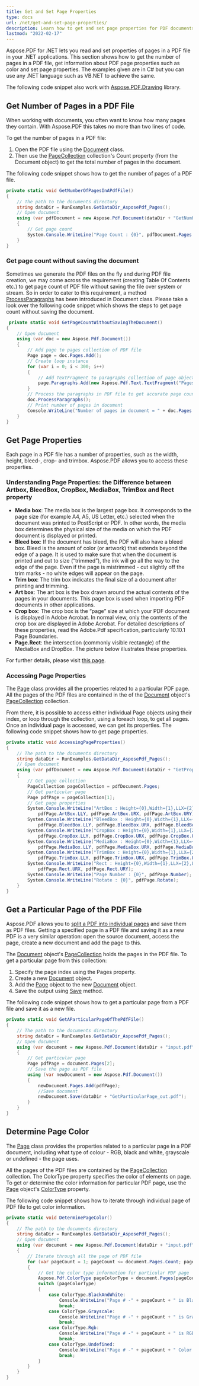 ```yaml
---
title: Get and Set Page Properties
type: docs
url: /net/get-and-set-page-properties/
description: Learn how to get and set page properties for PDF documents using Aspose.PDF for .NET, allowing for customized document formatting.
lastmod: "2022-02-17"
---
```

<script type="application/ld+json">
{
    "@context": "https://schema.org",
    "@type": "TechArticle",
    "headline": "Get and Set Page Properties",
    "alternativeHeadline": "Manage PDF Page Properties with Ease",
    "abstract": "The Get and Set Page Properties feature in Aspose.PDF for .NET empowers developers to effortlessly access and manipulate PDF page attributes. This functionality allows users to retrieve critical information, such as page counts and specific properties like color types, media boxes, and trim boxes, all with just a few lines of code. Enhance your PDF document management capabilities today by leveraging this robust feature for efficient PDF manipulation in .NET applications",
    "author": {
        "@type": "Person",
        "name": "Anastasiia Holub",
        "givenName": "Anastasiia",
        "familyName": "Holub",
        "url": "https://www.linkedin.com/in/anastasiia-holub-750430225/"
    },
    "genre": "pdf document generation",
    "wordcount": "1117",
    "proficiencyLevel": "Beginner",
    "publisher": {
        "@type": "Organization",
        "name": "Aspose.PDF for .NET",
        "url": "https://products.aspose.com/pdf",
        "logo": "https://www.aspose.cloud/templates/aspose/img/products/pdf/aspose_pdf-for-net.svg",
        "alternateName": "Aspose",
        "sameAs": [
            "https://facebook.com/aspose.pdf/",
            "https://twitter.com/asposepdf",
            "https://www.youtube.com/channel/UCmV9sEg_QWYPi6BJJs7ELOg/featured",
            "https://www.linkedin.com/company/aspose",
            "https://stackoverflow.com/questions/tagged/aspose",
            "https://aspose.quora.com/",
            "https://aspose.github.io/"
        ],
        "contactPoint": [
            {
                "@type": "ContactPoint",
                "telephone": "+1 903 306 1676",
                "contactType": "sales",
                "areaServed": "US",
                "availableLanguage": "en"
            },
            {
                "@type": "ContactPoint",
                "telephone": "+44 141 628 8900",
                "contactType": "sales",
                "areaServed": "GB",
                "availableLanguage": "en"
            },
            {
                "@type": "ContactPoint",
                "telephone": "+61 2 8006 6987",
                "contactType": "sales",
                "areaServed": "AU",
                "availableLanguage": "en"
            }
        ]
    },
    "url": "/net/get-and-set-page-properties/",
    "mainEntityOfPage": {
        "@type": "WebPage",
        "@id": "/net/get-and-set-page-properties/"
    },
    "dateModified": "2024-11-25",
    "description": "Aspose.PDF can perform not only simple and easy tasks but also cope with more complex goals. Check the next section for advanced users and developers."
}
</script>

Aspose.PDF for .NET lets you read and set properties of pages in a PDF file in your .NET applications. This section shows how to get the number of pages in a PDF file, get information about PDF page properties such as color and set page properties. The examples given are in C# but you can use any .NET language such as VB.NET to achieve the same.

The following code snippet also work with [Aspose.PDF.Drawing](/pdf/net/drawing/) library.

## Get Number of Pages in a PDF File

When working with documents, you often want to know how many pages they contain. With Aspose.PDF this takes no more than two lines of code.

To get the number of pages in a PDF file:

1. Open the PDF file using the [Document](https://reference.aspose.com/pdf/net/aspose.pdf/document) class.
1. Then use the [PageCollection](https://reference.aspose.com/pdf/net/aspose.pdf/pagecollection) collection's Count property (from the Document object) to get the total number of pages in the document.

The following code snippet shows how to get the number of pages of a PDF file.

```csharp
private static void GetNumberOfPagesInAPdfFile()
{
    // The path to the documents directory
    string dataDir = RunExamples.GetDataDir_AsposePdf_Pages();
    // Open document
    using (var pdfDocument = new Aspose.Pdf.Document(dataDir + "GetNumberofPages.pdf"))
    {
        // Get page count
        System.Console.WriteLine("Page Count : {0}", pdfDocument.Pages.Count);
    }
}
```

### Get page count without saving the document

Sometimes we generate the PDF files on the fly and during PDF file creation, we may come across the requirement (creating Table Of Contents etc.) to get page count of PDF file without saving the file over system or stream. So in order to cater to this requirement, a method [ProcessParagraphs](https://reference.aspose.com/pdf/net/aspose.pdf/document/methods/processparagraphs) has been introduced in Document class. Please take a look over the following code snippet which shows the steps to get page count without saving the document.

```csharp
 private static void GetPageCountWithoutSavingTheDocument()
{
    // Open document
    using (var doc = new Aspose.Pdf.Document())
    {
        // Add page to pages collection of PDF file
        Page page = doc.Pages.Add();
        // Create loop instance
        for (var i = 0; i < 300; i++)
        {
            // Add TextFragment to paragraphs collection of page object
            page.Paragraphs.Add(new Aspose.Pdf.Text.TextFragment("Pages count test"));
        }
        // Process the paragraphs in PDF file to get accurate page count
        doc.ProcessParagraphs();
        // Print number of pages in document
        Console.WriteLine("Number of pages in document = " + doc.Pages.Count);
    }
}
```

## Get Page Properties

Each page in a PDF file has a number of properties, such as the width, height, bleed-, crop- and trimbox. Aspose.PDF allows you to access these properties.

### **Understanding Page Properties: the Difference between Artbox, BleedBox, CropBox, MediaBox, TrimBox and Rect property**

- **Media box**: The media box is the largest page box. It corresponds to the page size (for example A4, A5, US Letter, etc.) selected when the document was printed to PostScript or PDF. In other words, the media box determines the physical size of the media on which the PDF document is displayed or printed.
- **Bleed box**: If the document has bleed, the PDF will also have a bleed box. Bleed is the amount of color (or artwork) that extends beyond the edge of a page. It is used to make sure that when the document is printed and cut to size (“trimmed”), the ink will go all the way to the edge of the page. Even if the page is mistrimmed - cut slightly off the trim marks - no white edges will appear on the page.
- **Trim box**: The trim box indicates the final size of a document after printing and trimming.
- **Art box**: The art box is the box drawn around the actual contents of the pages in your documents. This page box is used when importing PDF documents in other applications.
- **Crop box**: The crop box is the “page” size at which your PDF document is displayed in Adobe Acrobat. In normal view, only the contents of the crop box are displayed in Adobe Acrobat.
  For detailed descriptions of these properties, read the Adobe.Pdf specification, particularly 10.10.1 Page Boundaries.
- **Page.Rect**: the intersection (commonly visible rectangle) of the MediaBox and DropBox. The picture below illustrates these properties.

For further details, please visit [this page](http://www.enfocus.com/manuals/ReferenceGuide/PP/10/enUS/en-us/concept/c_aa1095731.html).

### **Accessing Page Properties**

The [Page](https://reference.aspose.com/pdf/net/aspose.pdf/page) class provides all the properties related to a particular PDF page. All the pages of the PDF files are contained in the of the [Document](https://reference.aspose.com/pdf/net/aspose.pdf/document) object's [PageCollection](https://reference.aspose.com/pdf/net/aspose.pdf/pagecollection) collection.

From there, it is possible to access either individual Page objects using their index, or loop through the collection, using a foreach loop, to get all pages. Once an individual page is accessed, we can get its properties. The following code snippet shows how to get page properties.

```csharp
private static void AccessingPageProperties()
{
    // The path to the documents directory
    string dataDir = RunExamples.GetDataDir_AsposePdf_Pages();
    // Open document
    using (var pdfDocument = new Aspose.Pdf.Document(dataDir + "GetProperties.pdf"))
    {
        // Get page collection
        PageCollection pageCollection = pdfDocument.Pages;
        // Get particular page
        Page pdfPage = pageCollection[1];
        // Get page properties
        System.Console.WriteLine("ArtBox : Height={0},Width={1},LLX={2},LLY={3},URX={4},URY={5}", pdfPage.ArtBox.Height, pdfPage.ArtBox.Width, pdfPage.ArtBox.LLX,
            pdfPage.ArtBox.LLY, pdfPage.ArtBox.URX, pdfPage.ArtBox.URY);
        System.Console.WriteLine("BleedBox : Height={0},Width={1},LLX={2},LLY={3},URX={4},URY={5}", pdfPage.BleedBox.Height, pdfPage.BleedBox.Width, pdfPage.BleedBox.LLX,
            pdfPage.BleedBox.LLY, pdfPage.BleedBox.URX, pdfPage.BleedBox.URY);
        System.Console.WriteLine("CropBox : Height={0},Width={1},LLX={2},LLY={3},URX={4},URY={5}", pdfPage.CropBox.Height, pdfPage.CropBox.Width, pdfPage.CropBox.LLX,
            pdfPage.CropBox.LLY, pdfPage.CropBox.URX, pdfPage.CropBox.URY);
        System.Console.WriteLine("MediaBox : Height={0},Width={1},LLX={2},LLY={3},URX={4},URY={5}", pdfPage.MediaBox.Height, pdfPage.MediaBox.Width, pdfPage.MediaBox.LLX,
            pdfPage.MediaBox.LLY, pdfPage.MediaBox.URX, pdfPage.MediaBox.URY);
        System.Console.WriteLine("TrimBox : Height={0},Width={1},LLX={2},LLY={3},URX={4},URY={5}", pdfPage.TrimBox.Height, pdfPage.TrimBox.Width, pdfPage.TrimBox.LLX,
            pdfPage.TrimBox.LLY, pdfPage.TrimBox.URX, pdfPage.TrimBox.URY);
        System.Console.WriteLine("Rect : Height={0},Width={1},LLX={2},LLY={3},URX={4},URY={5}", pdfPage.Rect.Height, pdfPage.Rect.Width, pdfPage.Rect.LLX, pdfPage.Rect.LLY,
            pdfPage.Rect.URX, pdfPage.Rect.URY);
        System.Console.WriteLine("Page Number : {0}", pdfPage.Number);
        System.Console.WriteLine("Rotate : {0}", pdfPage.Rotate);
    }
}
```

## Get a Particular Page of the PDF File

Aspose.PDF allows you to [split a PDF into individual pages](/pdf/net/split-pdf-document/) and save them as PDF files. Getting a specified page in a PDF file and saving it as a new PDF is a very similar operation: open the source document, access the page, create a new document and add the page to this.

The [Document](https://reference.aspose.com/pdf/net/aspose.pdf/document) object's [PageCollection](https://reference.aspose.com/pdf/net/aspose.pdf/pagecollection) holds the pages in the PDF file. To get a particular page from this collection:

1. Specify the page index using the Pages property.
1. Create a new [Document](https://reference.aspose.com/pdf/net/aspose.pdf/document) object.
1. Add the [Page](https://reference.aspose.com/pdf/net/aspose.pdf/page) object to the new [Document](https://reference.aspose.com/pdf/net/aspose.pdf/document) object.
1. Save the output using [Save](https://reference.aspose.com/pdf/net/aspose.pdf.document/save/methods/4) method.

The following code snippet shows how to get a particular page from a PDF file and save it as a new file.

```csharp
private static void GetAParticularPageOfThePdfFile()
{
    // The path to the documents directory
    string dataDir = RunExamples.GetDataDir_AsposePdf_Pages();
    // Open document
    using (var document = new Aspose.Pdf.Document(dataDir + "input.pdf"))
    {
        // Get particular page
        Page pdfPage = document.Pages[2];
        // Save the page as PDF file
        using (var newDocument = new Aspose.Pdf.Document())
        {
            newDocument.Pages.Add(pdfPage);
            //Save document
            newDocument.Save(dataDir + "GetParticularPage_out.pdf");
        }
    }
}
```

## Determine Page Color

The [Page](https://reference.aspose.com/pdf/net/aspose.pdf/page) class provides the properties related to a particular page in a PDF document, including what type of colour - RGB, black and white, grayscale or undefined - the page uses.

All the pages of the PDF files are contained by the [PageCollection](https://reference.aspose.com/pdf/net/aspose.pdf/pagecollection) collection. The ColorType property specifies the color of elements on page. To get or determine the color information for particular PDF page, use the [Page](https://reference.aspose.com/pdf/net/aspose.pdf/page) object's [ColorType](https://reference.aspose.com/pdf/net/aspose.pdf/page/properties/colortype) property.

The following code snippet shows how to iterate through individual page of PDF file to get color information.

```csharp
private static void DeterminePageColor()
{
    // The path to the documents directory
    string dataDir = RunExamples.GetDataDir_AsposePdf_Pages();
    // Open document
    using (var document = new Aspose.Pdf.Document(dataDir + "input.pdf"))
    {
        // Iterate through all the page of PDF file
        for (var pageCount = 1; pageCount <= document.Pages.Count; pageCount++)
        {
            // Get the color type information for particular PDF page
            Aspose.Pdf.ColorType pageColorType = document.Pages[pageCount].ColorType;
            switch (pageColorType)
            {
                case ColorType.BlackAndWhite:
                    Console.WriteLine("Page # -" + pageCount + " is Black and white..");
                    break;
                case ColorType.Grayscale:
                    Console.WriteLine("Page # -" + pageCount + " is Gray Scale...");
                    break;
                case ColorType.Rgb:
                    Console.WriteLine("Page # -" + pageCount + " is RGB..", pageCount);
                    break;
                case ColorType.Undefined:
                    Console.WriteLine("Page # -" + pageCount + " Color is undefined..");
                    break;
            }
        }
    }
}
```

<script type="application/ld+json">
{
    "@context": "http://schema.org",
    "@type": "SoftwareApplication",
    "name": "Aspose.PDF for .NET Library",
    "image": "https://www.aspose.cloud/templates/aspose/img/products/pdf/aspose_pdf-for-net.svg",
    "url": "https://www.aspose.com/",
    "publisher": {
        "@type": "Organization",
        "name": "Aspose.PDF",
        "url": "https://products.aspose.com/pdf",
        "logo": "https://www.aspose.cloud/templates/aspose/img/products/pdf/aspose_pdf-for-net.svg",
        "alternateName": "Aspose",
        "sameAs": [
            "https://facebook.com/aspose.pdf/",
            "https://twitter.com/asposepdf",
            "https://www.youtube.com/channel/UCmV9sEg_QWYPi6BJJs7ELOg/featured",
            "https://www.linkedin.com/company/aspose",
            "https://stackoverflow.com/questions/tagged/aspose",
            "https://aspose.quora.com/",
            "https://aspose.github.io/"
        ],
        "contactPoint": [
            {
                "@type": "ContactPoint",
                "telephone": "+1 903 306 1676",
                "contactType": "sales",
                "areaServed": "US",
                "availableLanguage": "en"
            },
            {
                "@type": "ContactPoint",
                "telephone": "+44 141 628 8900",
                "contactType": "sales",
                "areaServed": "GB",
                "availableLanguage": "en"
            },
            {
                "@type": "ContactPoint",
                "telephone": "+61 2 8006 6987",
                "contactType": "sales",
                "areaServed": "AU",
                "availableLanguage": "en"
            }
        ]
    },
    "offers": {
        "@type": "Offer",
        "price": "1199",
        "priceCurrency": "USD"
    },
    "applicationCategory": "PDF Manipulation Library for .NET",
    "downloadUrl": "https://www.nuget.org/packages/Aspose.PDF/",
    "operatingSystem": "Windows, MacOS, Linux",
    "screenshot": "https://docs.aspose.com/pdf/net/create-pdf-document/screenshot.png",
    "softwareVersion": "2022.1",
    "aggregateRating": {
        "@type": "AggregateRating",
        "ratingValue": "5",
        "ratingCount": "16"
    }
}
</script>
